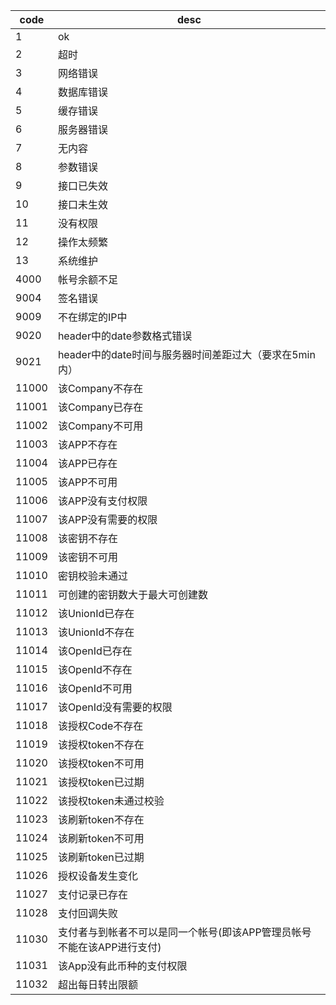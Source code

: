 | code | desc |
|-------|------|
| 1 | ok |
| 2 | 超时 |
| 3 | 网络错误 |
| 4 | 数据库错误 |
| 5 | 缓存错误 |
| 6 | 服务器错误 |
| 7 | 无内容 |
| 8 | 参数错误 |
| 9 | 接口已失效 |
| 10 | 接口未生效 |
| 11 | 没有权限 |
| 12 | 操作太频繁 |
| 13 | 系统维护 |
| 4000 | 帐号余额不足 |
| 9004 | 签名错误 |
| 9009 | 不在绑定的IP中 |
| 9020 | header中的date参数格式错误 |
| 9021 | header中的date时间与服务器时间差距过大（要求在5min内） |
|  11000 | 该Company不存在 |
|  11001 | 该Company已存在 |
|  11002 | 该Company不可用 |
|  11003 | 该APP不存在 |
|  11004 | 该APP已存在 |
|  11005 | 该APP不可用 |
|  11006 | 该APP没有支付权限 |
|  11007 | 该APP没有需要的权限 |
|  11008 | 该密钥不存在 |
|  11009 | 该密钥不可用 |
|  11010 | 密钥校验未通过 |
|  11011 | 可创建的密钥数大于最大可创建数 |
|  11012 | 该UnionId已存在 |
|  11013 | 该UnionId不存在 |
|  11014 | 该OpenId已存在 |
|  11015 | 该OpenId不存在 |
|  11016 | 该OpenId不可用 |
|  11017 | 该OpenId没有需要的权限 |
|  11018 | 该授权Code不存在 |
|  11019 | 该授权token不存在 |
|  11020 | 该授权token不可用 |
|  11021 | 该授权token已过期 |
|  11022 | 该授权token未通过校验 |
|  11023 | 该刷新token不存在 |
|  11024 | 该刷新token不可用 |
|  11025 | 该刷新token已过期 |
|  11026 | 授权设备发生变化 |
|  11027 | 支付记录已存在 |
|  11028 | 支付回调失败 |
|  11030 | 支付者与到帐者不可以是同一个帐号(即该APP管理员帐号不能在该APP进行支付) |
|  11031 | 该App没有此币种的支付权限 |
|  11032 | 超出每日转出限额 |





